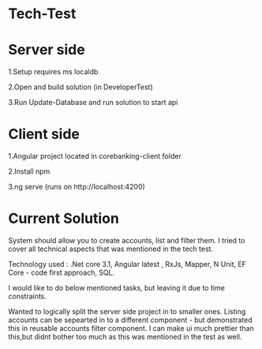 # Tech-Test

# Server side 

1.Setup requires ms localdb

2.Open and build solution (in DeveloperTest)

3.Run Update-Database and run solution to start api

# Client side 

1.Angular project located in corebanking-client folder

2.Install npm

3.ng serve (runs on http://localhost:4200)

# Current Solution

System should allow you to create accounts, list and filter them. 
I tried to cover all technical aspects that was mentioned in the tech test. 

Technology used : .Net core 3.1, Angular latest , RxJs, Mapper, N Unit, EF Core - code first approach, SQL.

I would like to do below mentioned tasks, but leaving it due to time constraints.

Wanted to logically split the server side project in to smaller ones.
Listing accounts can be sepearted in to a different component - but demonstrated this in reusable accounts filter component.
I can make ui much prettier than this,but didnt bother too much as this was mentioned in the test as well.


